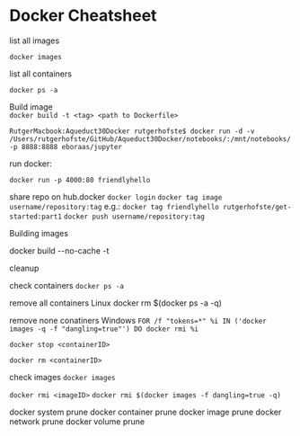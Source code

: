 
# Docker Cheatsheet  

list all images    

`docker images`

list all containers  

`docker ps -a`

Build image  
`docker build -t <tag> <path to Dockerfile>`





`RutgerMacbook:Aqueduct30Docker rutgerhofste$ docker run -d -v /Users/rutgerhofste/GitHub/Aqueduct30Docker/notebooks/:/mnt/notebooks/ -p 8888:8888 eboraas/jupyter`


run docker:

`docker run -p 4000:80 friendlyhello`


share repo on hub.docker
`docker login`
`docker tag image username/repository:tag`
e.g.: `docker tag friendlyhello rutgerhofste/get-started:part1`
`docker push username/repository:tag`


Building images

docker build --no-cache -t <name> <folder with DockerFile>


cleanup

check containers
`docker ps -a`

remove all containers Linux
docker rm $(docker ps -a -q)

remove none conatiners Windows
``FOR /f "tokens=*" %i IN ('docker images -q -f "dangling=true"') DO docker rmi %i``

`docker stop <containerID>`

`docker rm <containerID>`

check images
`docker images`

`docker rmi <imageID>`
`docker rmi $(docker images -f dangling=true -q)`

docker system prune
docker container prune
docker image prune
docker network prune
docker volume prune